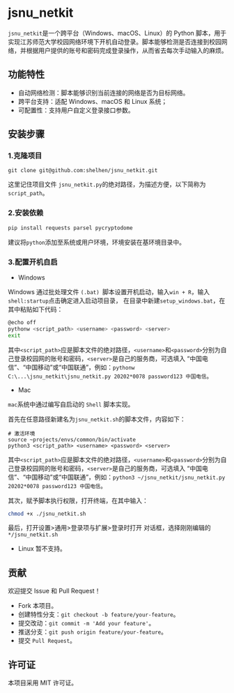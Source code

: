 # jsnu_netkit

`jsnu_netkit`是一个跨平台（Windows、macOS、Linux）的 Python 脚本，用于实现江苏师范大学校园网络环境下开机自动登录。脚本能够检测是否连接到校园网络，并根据用户提供的账号和密码完成登录操作，从而省去每次手动输入的麻烦。

## 功能特性

- 自动网络检测：脚本能够识别当前连接的网络是否为目标网络。
- 跨平台支持：适配 Windows、macOS 和 Linux 系统；
- 可配置性：支持用户自定义登录接口参数。

## 安装步骤

### 1.克隆项目
```shell
git clone git@github.com:shelhen/jsnu_netkit.git
```
这里记住项目文件 `jsnu_netkit.py`的绝对路径，为描述方便，以下简称为`script_path`。

### 2.安装依赖
```python
pip install requests parsel pycryptodome
```
建议将`python`添加至系统或用户环境，环境安装在基环境目录中。

### 3.配置开机自启

- Windows

Windows 通过批处理文件 `(.bat) `脚本设置开机启动，输入`win + R`，输入`shell:startup`点击确定进入启动项目录，
在目录中新建`setup_windows.bat`，在其中粘贴如下代码：
```bash
@echo off
pythonw <script_path> <username> <password> <server>
exit
```
其中`<script_path>`应是脚本文件的绝对路径，`<username>`和`<password>`分别为自己登录校园网的账号和密码，`<server>`是自己的服务商，可选填入 “中国电信”、“中国移动”或“中国联通”，例如：`pythonw C:\...\jsnu_netkit\jsnu_netkit.py 20202*0078 password123 中国电信`。 
- Mac

`mac`系统中通过编写自启动的 `Shell` 脚本实现。

首先在任意路径新建名为`jsnu_netkit.sh`的脚本文件，内容如下：
```shell
# 激活环境
source ~projects/envs/common/bin/activate
python3 <script_path> <username> <password> <server>
```
其中`<script_path>`应是脚本文件的绝对路径，`<username>`和`<password>`分别为自己登录校园网的账号和密码，`<server>`是自己的服务商，可选填入 “中国电信”、“中国移动”或“中国联通”，例如：`python3 ~/jsnu_netkit/jsnu_netkit.py 20202*0078 password123 中国电信`。 

其次，赋予脚本执行权限，打开终端，在其中输入：
```bash
chmod +x ./jsnu_netkit.sh
```
最后，打开设置>通用>登录项与扩展>登录时打开 对话框，选择刚刚编辑的`*/jsnu_netkit.sh`

- Linux
暂不支持。

## 贡献
欢迎提交 Issue 和 Pull Request！
- Fork 本项目。
- 创建特性分支：`git checkout -b feature/your-feature`。
- 提交改动：`git commit -m 'Add your feature'`。
- 推送分支：`git push origin feature/your-feature`。
- 提交 `Pull Request`。

## 许可证

本项目采用 MIT 许可证。





